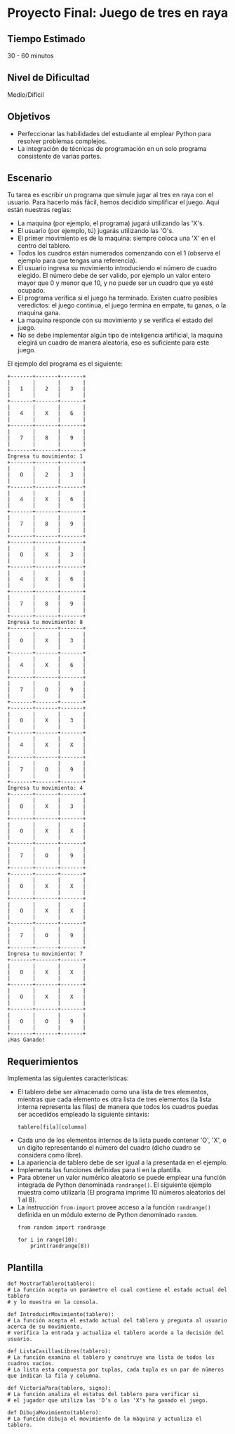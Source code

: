 # Proyecto Final: Juego de tres en raya

## Tiempo Estimado

30 - 60 minutos

## Nivel de Dificultad

Medio/Difícil

## Objetivos

* Perfeccionar las habilidades del estudiante al emplear Python para resolver problemas complejos.
* La integración de técnicas de programación en un solo programa consistente de varias partes.

## Escenario

Tu tarea es escribir un programa que simule jugar al tres en raya con el usuario. Para hacerlo más fácil, hemos decidido simplificar el juego. Aquí están nuestras reglas:

* La maquina (por ejemplo, el programa) jugará utilizando las 'X's.
* El usuario (por ejemplo, tú) jugarás utilizando las 'O's.
* El primer movimiento es de la maquina: siempre coloca una 'X' en el centro del tablero.
* Todos los cuadros están numerados comenzando con el 1 (observa el ejemplo para que tengas una referencia).
* El usuario ingresa su movimiento introduciendo el número de cuadro elegido. El número debe de ser valido, por ejemplo un valor entero mayor que 0 y menor que 10, y no puede ser un cuadro que ya esté ocupado.
* El programa verifica si el juego ha terminado. Existen cuatro posibles veredictos: el juego continua, el juego termina en empate, tu ganas, o la maquina gana.
* La maquina responde con su movimiento y se verifica el estado del juego.
* No se debe implementar algún tipo de inteligencia artificial, la maquina elegirá un cuadro de manera aleatoria, eso es suficiente para este juego.

El ejemplo del programa es el siguiente:
```
+-------+-------+-------+
|       |       |       |
|   1   |   2   |   3   |
|       |       |       |
+-------+-------+-------+
|       |       |       |
|   4   |   X   |   6   |
|       |       |       |
+-------+-------+-------+
|       |       |       |
|   7   |   8   |   9   |
|       |       |       |
+-------+-------+-------+
Ingresa tu movimiento: 1
+-------+-------+-------+
|       |       |       |
|   O   |   2   |   3   |
|       |       |       |
+-------+-------+-------+
|       |       |       |
|   4   |   X   |   6   |
|       |       |       |
+-------+-------+-------+
|       |       |       |
|   7   |   8   |   9   |
|       |       |       |
+-------+-------+-------+
+-------+-------+-------+
|       |       |       |
|   O   |   X   |   3   |
|       |       |       |
+-------+-------+-------+
|       |       |       |
|   4   |   X   |   6   |
|       |       |       |
+-------+-------+-------+
|       |       |       |
|   7   |   8   |   9   |
|       |       |       |
+-------+-------+-------+
Ingresa tu movimiento: 8
+-------+-------+-------+
|       |       |       |
|   O   |   X   |   3   |
|       |       |       |
+-------+-------+-------+
|       |       |       |
|   4   |   X   |   6   |
|       |       |       |
+-------+-------+-------+
|       |       |       |
|   7   |   O   |   9   |
|       |       |       |
+-------+-------+-------+
+-------+-------+-------+
|       |       |       |
|   O   |   X   |   3   |
|       |       |       |
+-------+-------+-------+
|       |       |       |
|   4   |   X   |   X   |
|       |       |       |
+-------+-------+-------+
|       |       |       |
|   7   |   O   |   9   |
|       |       |       |
+-------+-------+-------+
Ingresa tu movimiento: 4
+-------+-------+-------+
|       |       |       |
|   O   |   X   |   3   |
|       |       |       |
+-------+-------+-------+
|       |       |       |
|   O   |   X   |   X   |
|       |       |       |
+-------+-------+-------+
|       |       |       |
|   7   |   O   |   9   |
|       |       |       |
+-------+-------+-------+
+-------+-------+-------+
|       |       |       |
|   O   |   X   |   X   |
|       |       |       |
+-------+-------+-------+
|       |       |       |
|   O   |   X   |   X   |
|       |       |       |
+-------+-------+-------+
|       |       |       |
|   7   |   O   |   9   |
|       |       |       |
+-------+-------+-------+
Ingresa tu movimiento: 7
+-------+-------+-------+
|       |       |       |
|   O   |   X   |   X   |
|       |       |       |
+-------+-------+-------+
|       |       |       |
|   O   |   X   |   X   |
|       |       |       |
+-------+-------+-------+
|       |       |       |
|   O   |   O   |   9   |
|       |       |       |
+-------+-------+-------+
¡Has Ganado!
```

## Requerimientos

Implementa las siguientes características:

* El tablero debe ser almacenado como una lista de tres elementos, mientras que cada elemento es otra lista de tres elementos (la lista interna representa las filas) de manera que todos los cuadros puedas ser accedidos empleado la siguiente sintaxis:
    ```
    tablero[fila][columna]
    ```
* Cada uno de los elementos internos de la lista puede contener 'O', 'X', o un dígito representando el número del cuadro (dicho cuadro se considera como libre).
* La apariencia de tablero debe de ser igual a la presentada en el ejemplo.
* Implementa las funciones definidas para ti en la plantilla.
* Para obtener un valor numérico aleatorio se puede emplear una función integrada de Python denominada `randrange()`. El siguiente ejemplo muestra como utilizarla (El programa imprime 10 números aleatorios del 1 al 8).
* La instrucción `from-import` provee acceso a la función `randrange()` definida en un módulo externo de Python denominado `random`.
    ```
    from random import randrange

    for i in range(10):
        print(randrange(8))
    ```
## Plantilla

```
def MostrarTablero(tablero):
# La función acepta un parámetro el cual contiene el estado actual del tablero
# y lo muestra en la consola.

def IntroducirMovimiento(tablero):
# La función acepta el estado actual del tablero y pregunta al usuario acerca de su movimiento,
# verifica la entrada y actualiza el tablero acorde a la decisión del usuario.

def ListaCasillasLibres(tablero):
# La función examina el tablero y construye una lista de todos los cuadros vacíos.
# La lista esta compuesta por tuplas, cada tupla es un par de números que indican la fila y columna.

def VictoriaPara(tablero, signo):
# La función analiza el estatus del tablero para verificar si
# el jugador que utiliza las 'O's o las 'X's ha ganado el juego.

def DibujaMovimiento(tablero):
# La función dibuja el movimiento de la máquina y actualiza el tablero.
```